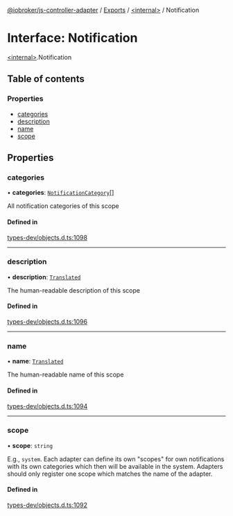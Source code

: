 [@iobroker/js-controller-adapter](../README.md) / [Exports](../modules.md) / [\<internal\>](../modules/internal_.md) / Notification

# Interface: Notification

[\<internal\>](../modules/internal_.md).Notification

## Table of contents

### Properties

- [categories](internal_.Notification.md#categories)
- [description](internal_.Notification.md#description)
- [name](internal_.Notification.md#name)
- [scope](internal_.Notification.md#scope)

## Properties

### categories

• **categories**: [`NotificationCategory`](../modules/internal_.md#notificationcategory)[]

All notification categories of this scope

#### Defined in

[types-dev/objects.d.ts:1098](https://github.com/ioBroker/ioBroker.js-controller/blob/4bb5c35cf45e53dab9bd7581dbeecc877dc3cbeb/packages/types-dev/objects.d.ts#L1098)

___

### description

• **description**: [`Translated`](../modules/internal_.md#translated)

The human-readable description of this scope

#### Defined in

[types-dev/objects.d.ts:1096](https://github.com/ioBroker/ioBroker.js-controller/blob/4bb5c35cf45e53dab9bd7581dbeecc877dc3cbeb/packages/types-dev/objects.d.ts#L1096)

___

### name

• **name**: [`Translated`](../modules/internal_.md#translated)

The human-readable name of this scope

#### Defined in

[types-dev/objects.d.ts:1094](https://github.com/ioBroker/ioBroker.js-controller/blob/4bb5c35cf45e53dab9bd7581dbeecc877dc3cbeb/packages/types-dev/objects.d.ts#L1094)

___

### scope

• **scope**: `string`

E.g., `system`. Each adapter can define its own "scopes" for own notifications with its own categories which then will be available in the system. Adapters should only register one scope which matches the name of the adapter.

#### Defined in

[types-dev/objects.d.ts:1092](https://github.com/ioBroker/ioBroker.js-controller/blob/4bb5c35cf45e53dab9bd7581dbeecc877dc3cbeb/packages/types-dev/objects.d.ts#L1092)

